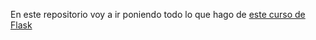 En este repositorio voy a ir poniendo todo lo que hago de [este curso de Flask](https://www.udemy.com/course/rest-api-flask-and-python)
